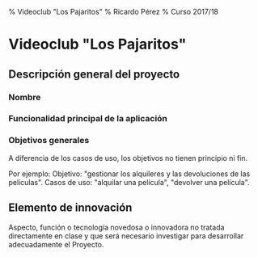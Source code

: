 % Videoclub "Los Pajaritos"
% Ricardo Pérez
% Curso 2017/18

Videoclub "Los Pajaritos"
=========================

## Descripción general del proyecto

### Nombre

### Funcionalidad principal de la aplicación

### Objetivos generales

A diferencia de los casos de uso, los objetivos no tienen principio ni fin.

Por ejemplo:
Objetivo: "gestionar los alquileres y las devoluciones de las películas".
Casos de uso: "alquilar una película", "devolver una película".

## Elemento de innovación

Aspecto, función o tecnología novedosa o innovadora no tratada directamente
en clase y que será necesario investigar para desarrollar adecuadamente el
Proyecto.

